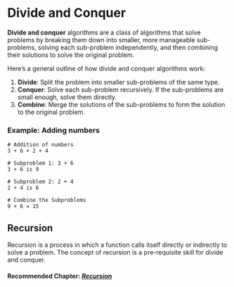 # Divide and Conquer

**Divide and conquer** algorithms are a class of algorithms that solve problems by breaking them down into smaller, more manageable sub-problems, solving each sub-problem independently, and then combining their solutions to solve the original problem.

Here’s a general outline of how divide and conquer algorithms work:

1. **Divide**: Split the problem into smaller sub-problems of the same type.
2. **Conquer**: Solve each sub-problem recursively. If the sub-problems are small enough, solve them directly.
3. **Combine**: Merge the solutions of the sub-problems to form the solution to the original problem.

### Example: Adding numbers

```
# Addition of numbers
3 + 6 + 2 + 4

# Subproblem 1: 3 + 6
3 + 6 is 9

# Subproblem 2: 2 + 4
2 + 4 is 6

# Combine the Subproblems
9 + 6 = 15
```

## Recursion

Recursion is a process in which a function calls itself directly or indirectly to solve a problem. The concept of recursion is a pre-requisite skill for divide and conquer.

#### Recommended Chapter: [_Recursion_](../recursion.md)

